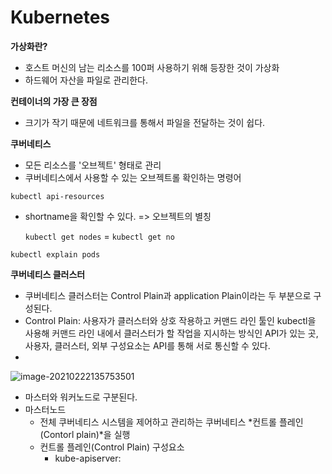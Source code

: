 # Kubernetes

**가상화란?**

* 호스트 머신의 남는 리소스를 100퍼 사용하기 위해 등장한 것이 가상화
* 하드웨어 자산을 파일로 관리한다.



**컨테이너의 가장 큰 장점**

* 크기가 작기 때문에 네트워크를 통해서 파일을 전달하는 것이 쉽다.



**쿠버네티스**

* 모든 리소스를 '오브젝트' 형태로 관리
* 쿠버네티스에서 사용할 수 있는 오브젝트롤 확인하는 명령어

```
kubectl api-resources
```

* shortname을 확인할 수 있다. => 오브젝트의 별칭

  `kubectl get nodes` = `kubectl get no`	

```
kubectl explain pods
```



**쿠버네티스 클러스터**

* 쿠버네티스 클러스터는 Control Plain과 application Plain이라는 두 부분으로 구성된다.
* Control Plain: 사용자가 클러스터와 상호 작용하고 커맨드 라인 툴인 kubectl을 사용해 커맨드 라인 내에서 클러스터가 할 작업을 지시하는 방식인 API가 있는 곳, 사용자, 클러스터, 외부 구성요소는 API를 통해 서로 통신할 수 있다.
* 



![image-20210222135753501](7주차_cloud_infra/9주차_k8s.assets/image-20210222135753501.png)

* 마스터와 워커노드로 구분된다.
* 마스터노드
  * 전체 쿠버네티스 시스템을 제어하고 관리하는 쿠버네티스 *컨트롤 플레인(Contorl plain)*을 실행
  * 컨트롤 플레인(Control Plain) 구성요소
    * kube-apiserver: 










